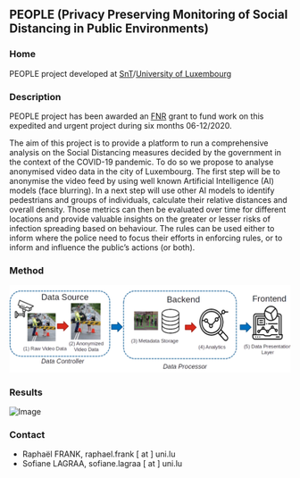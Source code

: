 ## PEOPLE (Privacy Preserving Monitoring of Social Distancing in Public Environments)

### Home

PEOPLE project developed at [SnT](https://wwwen.uni.lu/snt)/[University of Luxembourg](https://wwwen.uni.lu/)

### Description

PEOPLE project has been awarded an [FNR](https://www.fnr.lu/research-luxembourg-results-fnr-covid-19-call/) grant to fund work on this expedited and urgent project during six months 06-12/2020.

The aim of this project is to provide a platform to run a comprehensive analysis on the Social Distancing measures decided by the government in the context of the COVID-19 pandemic. To do so we propose to analyse anonymised video data in the city of Luxembourg. The first step will be to anonymise the video feed by using well known Artificial Intelligence (AI) models (face blurring). In a next step will use other AI models to identify pedestrians and groups of individuals, calculate their relative distances and overall density. Those metrics can then be evaluated over time for different locations and provide valuable insights on the greater or lesser risks of infection spreading based on behaviour. The rules can be used either to inform where the police need to focus their efforts in enforcing rules, or to inform and influence the public’s actions (or both).

### Method

![Image](figures/pipline.png)

### Results

![Image](people.gif)


### Contact

* Raphaël FRANK, raphael.frank [ at ] uni.lu
* Sofiane LAGRAA, sofiane.lagraa [ at ] uni.lu
